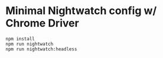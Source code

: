 # Minimal Nightwatch config w/ Chrome Driver

```
npm install
npm run nightwatch
npm run nightwatch:headless
```
